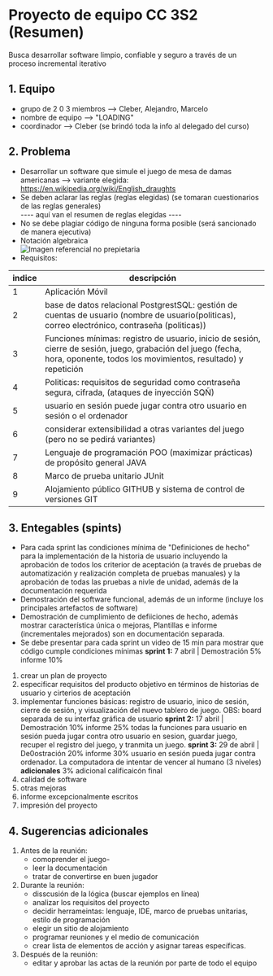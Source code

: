 # Proyecto de equipo CC 3S2 (Resumen)
Busca desarrollar software limpio, confiable y seguro a través de un proceso incremental iterativo
## 1. Equipo
- grupo de 2 0 3 miembros --> Cleber, Alejandro, Marcelo
- nombre de equipo --> "LOADING"
- coordinador --> Cleber (se brindó toda la info al delegado del curso)
## 2. Problema
- Desarrollar un software que simule el juego de mesa de damas americanas --> variante elegida: https://en.wikipedia.org/wiki/English_draughts
- Se deben aclarar las reglas (reglas elegidas) (se tomaran cuestionarios de las reglas generales)
<br>---- aquí van el resumen de reglas elegidas ----</br>
- No se debe plagiar código de ninguna forma posible (será sancionado de manera ejecutiva)
- Notación algebraica </br> ![Imagen referencial no prepietaria](https://upload.wikimedia.org/wikipedia/commons/thumb/7/7a/English_draughts_notation.png/220px-English_draughts_notation.png)
- Requisitos:

indice | descripción
-------|------------- 
1 | Aplicación Móvil
2 | base de datos relacional PostgrestSQL: gestión de cuentas de usuario (nombre de usuario(politicas), correo electrónico, contraseña (politicas))
3 | Funciones mínimas: registro de usuario, inicio de sesión, cierre de sesión, juego, grabación del juego (fecha, hora, oponente, todos los movimientos, resultado) y repetición
4 | Politicas:  requisitos de seguridad como contraseña segura, cifrada, (ataques de inyección SQÑ)
5 | usuario en sesión puede jugar contra otro usuario en sesión o el ordenador
6 | considerar extensibilidad a otras variantes del juego (pero no se pedirá variantes)
7 | Lenguaje de programación POO (maximizar prácticas) de propósito general JAVA 
8 | Marco de prueba unitario JUnit
9 | Alojamiento público GITHUB y sistema de control de versiones GIT
## 3. Entegables (spints)
- Para cada sprint las  condiciones mínima de "Definiciones de hecho" para la implementación de la historia de usuario incluyendo la aprobación de todos los criterior de aceptación (a través de pruebas de automatización y realización completa de pruebas manuales) y la aprobación de todas las pruebas a nivle de unidad, además de la documentación requerida
- Demostración del software funcional, además de un informe (incluye los principales artefactos de software)
- Demostración de cumplimiento de defiiciones de hecho, además mostrar característica única o mejoras, Plantillas e informe (incrementales mejorados) son en documentación separada.
- Se debe presentar para cada sprint un video de 15 min para mostrar que código cumple condiciones mínimas
**sprint 1:** 7 abril | Demostración 5% informe 10%
1. crear un plan de proyecto
2. especificar requisitos del producto objetivo en términos de historias de usuario y cirterios de aceptación
3. implementar funciones básicas: registro de usuario, inico de sesión, cierre de sesión, y visualización del nuevo tablero de juego. OBS: board separada de su interfaz gráfica de usuario
**sprint 2:** 17 abril | Demostración 10% informe 25%
todas la funciones  para usuario en sesión pueda jugar contra otro usuario en sesion, guardar juego, recuper el registro del juego, y tranmita un juego.
**sprint 3:** 29 de abril | De0ostración 20% informe 30%
usuario en sesión pueda jugar contra ordenador. La computadora de intentar de vencer al humano (3 niveles)
**adicionales** 3% adicional calificaicón final
1. calidad de software
2. otras mejoras
3. informe excepcionalmente escritos
4. impresión del proyecto
## 4. Sugerencias adicionales
1. Antes de la reunión:
   - comoprender el juego-
   - leer la documentación
   - tratar de convertirse en buen jugador
3. Durante la reunión:
   - disscusión de la lógica (buscar ejemplos en línea)
   - analizar los requisitos del proyecto
   - decidir herrameintas: lenguaje, IDE, marco de pruebas unitarias, estilo de programación
   - elegir un sitio de alojamiento
   - programar reuniones y el medio de comunicación
   - crear lista de elementos de acción y asignar tareas específicas.
5. Después de la reunión:
   - editar y aprobar las actas de la reunión por parte de todo el equipo
